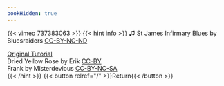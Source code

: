 ```yaml
---
bookHidden: true
---
```


{{< vimeo 737383063 >}}
{{< hint info >}}
♫ St James Infirmary Blues by Bluesraiders [CC-BY-NC-ND](https://freemusicarchive.org/music/Bluesriders/Live_In_Bunker_1023/St_James_Infirmary_Blues/)

[Original Tutorial](https://youtu.be/gxFNb5PXOpA)  
Dried Yellow Rose by Erik [CC-BY](https://skfb.ly/6FRyR)  
Frank by Misterdevious [CC-BY-NC-SA](https://sketchfab.com/3d-models/frank-0eb1f1757349489eab05a0f03cff5b46)  
{{< /hint >}}
{{< button relref="/" >}}Return{{< /button >}}
